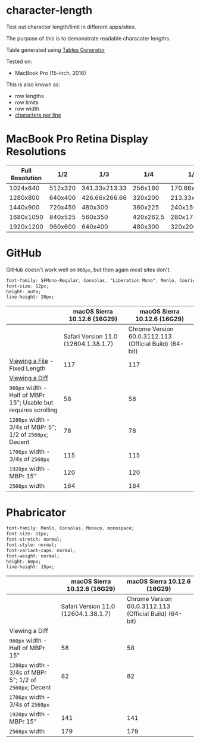# character-length
Test out character length/limit in different apps/sites.

The purpose of this is to demonstrate readable characater lengths.

Table generated using [Tables Generator](http://www.tablesgenerator.com/markdown_tables#)

Tested on:
- MacBook Pro (15-inch, 2016)

This is also known as:

- row lengths
- row limits
- row width
- [characters per line](https://en.wikipedia.org/wiki/Characters_per_line)

# MacBook Pro Retina Display Resolutions

| Full Resolution | 1/2     | 1/3           | 1/4       | 1/6           |
|-----------------|---------|---------------|-----------|---------------|
| 1024x640        | 512x320 | 341.33x213.33 | 256x160   | 170.66x106.66 |
| 1280x800        | 640x400 | 426.66x266.66 | 320x200   | 213.33x133.33 |
| 1440x900        | 720x450 | 480x300       | 360x225   | 240x150       |
| 1680x1050       | 840x525 | 560x350       | 420x262.5 | 280x175       |
| 1920x1200       | 960x600 | 640x400       | 480x300   | 320x200       |
   
# GitHub

GitHub doesn't work well on `960px`, but then again most sites don't.

```css
font-family: SFMono-Regular, Consolas, "Liberation Mono", Menlo, Courier, monospace;
font-size: 12px;
height: auto;
line-height: 20px;
```

|                                                                                                               | macOS Sierra 10.12.6 (16G29)         | macOS Sierra 10.12.6 (16G29)                           |
|---------------------------------------------------------------------------------------------------------------|--------------------------------------|--------------------------------------------------------|
|                                                                                                               | Safari Version 11.0 (12604.1.38.1.7) | Chrome Version 60.0.3112.113 (Official Build) (64-bit) |
| [Viewing a File](https://github.com/aizatto/character-length/blob/master/characters.txt) - Fixed Length       |                                  117 |                                                    117 |
| [Viewing a Diff](https://github.com/aizatto/character-length/commit/bae8f00feda5b832aa6fe162460968d8eaf040a5) |                                      |                                                        |
| `960px` width - Half of MBPr 15"; Usable but requires scrolling                                               | 58                                   | 58                                                     |
| `1280px` width - 3/4s of MBPr 5"; 1/2 of `2560px`; Decent                                                     | 78                                   | 78                                                     |
| `1706px` width - 3/4s of `2560px`                                                                             | 115                                  | 115                                                    |
| `1920px` width - MBPr 15"                                                                                     | 120                                  | 120                                                    |
| `2560px` width                                                                                                | 164                                  | 164                                                    |

# Phabricator

```css
font-family: Menlo, Consolas, Monaco, monospace;
font-size: 11px;
font-stretch: normal;
font-style: normal;
font-variant-caps: normal;
font-weight: normal;
height: 60px;
line-height: 15px;
```

|                                                           | macOS Sierra 10.12.6 (16G29)         | macOS Sierra 10.12.6 (16G29)                           |
|-----------------------------------------------------------|--------------------------------------|--------------------------------------------------------|
|                                                           | Safari Version 11.0 (12604.1.38.1.7) | Chrome Version 60.0.3112.113 (Official Build) (64-bit) |
| Viewing a Diff                                            |                                      |                                                        |
| `960px` width - Half of MBPr 15"                          | 58                                   | 58                                                     |
| `1280px` width - 3/4s of MBPr 5"; 1/2 of `2560px`; Decent | 82                                   | 82                                                     |
| `1706px` width - 3/4s of `2560px`                         |                                      |                                                        |
| `1920px` width - MBPr 15"                                 | 141                                  | 141                                                    |
| `2560px` width                                            | 179                                  | 179                                                    |
